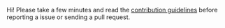 Hi! Please take a few minutes and read the [contribution guidelines](../docs/contributing.md) before reporting a issue or sending a pull request.
